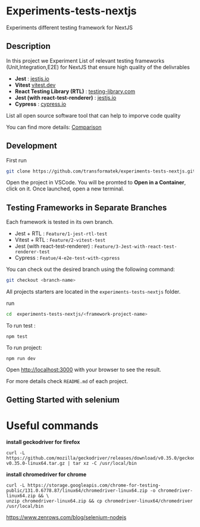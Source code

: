 # Experiments-tests-nextjs

Experiments different testing framework for NextJS

## Description

In this project we Experiment List of relevant testing frameworks (Unit,Integration,E2E) for NextJS that ensure high quality of the delivrables

- **Jest** : [jestjs.io](https://jestjs.io/docs/getting-started)
- **Vitest** [vitest.dev](https://vitest.dev/guide/)
- **React Testing Library (RTL)** : [testing-library.com](https://testing-library.com/docs/react-testing-library/intro/)
- **Jest (with react-test-renderer)** : [jestjs.io](https://jestjs.io/docs/tutorial-react)
- **Cypress** : [cypress.io](https://docs.cypress.io/app/get-started/why-cypress)

List all open source software tool that can help to imporve code quality

You can find more details:
[Comparison](COMPARISON.md)

## Development

First run

```bash
git clone https://github.com/transformatek/experiments-tests-nextjs.git
```

Open the project in VSCode.
You will be promted to **Open in a Container**, click on it.
Once launched, open a new terminal.

## Testing Frameworks in Separate Branches

Each framework is tested in its own branch.

- Jest + RTL : `Feature/1-jest-rtl-test`
- Vitest + RTL : `Feature/2-vitest-test`
- Jest (with react-test-renderer) : `Feature/3-Jest-with-react-test-renderer-test`
- Cypress : `Featue/4-e2e-test-with-cypress`

You can check out the desired branch using the following command:

```bash
git checkout <branch-name>
```

All projects starters are located in the `experiments-tests-nextjs` folder.

run

```bash
cd  experiments-tests-nextjs/<framework-project-name>
```

To run test :

```
npm test
```

To run project:

```
npm run dev
```

Open [http://localhost:3000](http://localhost:3000) with your browser to see the result.

For more details check `README.md` of each project.

## Getting Started with selenium

# Useful commands

**install geckodriver for firefox**

```
curl -L https://github.com/mozilla/geckodriver/releases/download/v0.35.0/geckodriver-v0.35.0-linux64.tar.gz | tar xz -C /usr/local/bin
```

**install chromedriver for chrome**

```
curl -L https://storage.googleapis.com/chrome-for-testing-public/131.0.6778.87/linux64/chromedriver-linux64.zip -o chromedriver-linux64.zip && \
unzip chromedriver-linux64.zip && cp chromedriver-linux64/chromedriver /usr/local/bin
```


https://www.zenrows.com/blog/selenium-nodejs